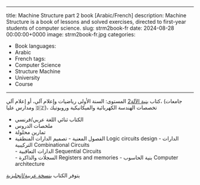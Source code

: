 ------
title: Machine Structure part 2 book [Arabic/French]
description: Machine Structure is a book of lessons and solved exercises, directed to first-year students of computer science.
slug: strm2book-fr
date: 2024-08-28 00:00:00+0000
image: strm2book-fr.jpg
categories:
  - Book
languages:
  - Arabic
  - French
tags:
  - Computer Science
  - Structure Machine
  - University
  - Course
---


كتاب [بنية الآلة2](https://archive.org/details/strm-2-book-0.0.1-13-juin-2022/STRM-2Book-v2.0-2023-05-25/)
 المستوى: السنة الأولى رياضيات وإعلام آلي، أو إعلام آلي، (جامعات ومدارس عليا 🇩🇿)، تخصصات الهندسة الكهربائية والميكانيكية وروبوتيك

 - الكتاب ثنائي اللغة  عربي/فرنسي 
 -  ملخصات الدروس
 - تمارين محلولة
 - الفصول المعنية
        -   تصميم الدارات المنطقية Logic circuits design
        -   الدارات التركيبية   Combinational    Circuits  
        -   الدارات التعاقبية        Sequential Circuits  
        -  السجلات والذاكرة Registers and memories 
        -  بنية الحاسوب  Computer architecture 


يتوفر الكتاب [بنسخة عربية/إنجليزية](https://dn720004.ca.archive.org/0/items/strm-2-book-0.0.1-13-juin-2022/STRM-2-English-Book-v3.0-2024-04-02.pdf) 

